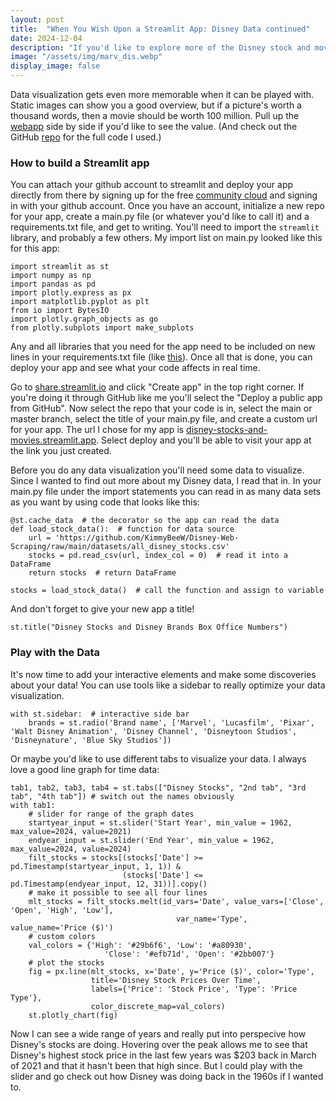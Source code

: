 ```yaml
---
layout: post
title:  "When You Wish Upon a Streamlit App: Disney Data continued"
date: 2024-12-04
description: "If you'd like to explore more of the Disney stock and movie data I scraped before, I've got just the app for you. Let's explore how interactive tools like Streamlit allow you to get a better picture for data visualization."
image: "/assets/img/marv_dis.webp"
display_image: false
---
```

<p class="intro"><span class="dropcap">D</span>ata visualization gets even more memorable when it can be played with. Static images can show you a good overview, but if a picture's worth a thousand words, then a movie should be worth 100 million. Pull up the <a href = 'https://disney-stocks-and-movies.streamlit.app/'>webapp</a> side by side if you'd like to see the value. (And check out the GitHub <a href = 'https://github.com/KimmyBeeW/streamlit-disney-datavis/'>repo</a> for the full code I used.)</p> 


### How to build a Streamlit app
You can attach your github account to streamlit and deploy your app directly from there by signing up for the free [community cloud](https://streamlit.io/cloud) and signing in with your github account. Once you have an account, initialize a new repo for your app, create a main.py file (or whatever you'd like to call it) and a requirements.txt file, and get to writing. You'll need to import the ```streamlit``` library, and probably a few others. My import list on main.py looked like this for this app:

```
import streamlit as st
import numpy as np
import pandas as pd
import plotly.express as px
import matplotlib.pyplot as plt
from io import BytesIO
import plotly.graph_objects as go
from plotly.subplots import make_subplots
```
Any and all libraries that you need for the app need to be included on new lines in your requirements.txt file (like [this](https://github.com/KimmyBeeW/streamlit-disney-datavis/blob/main/requirements.txt)). Once all that is done, you can deploy your app and see what your code affects in real time.

Go to [share.streamlit.io](https://share.streamlit.io/) and click "Create app" in the top right corner. If you're doing it through GitHub like me you'll select the "Deploy a public app from GitHub". Now select the repo that your code is in, select the main or master branch, select the title of your main.py file, and create a custom url for your app. The url I chose for my app is [disney-stocks-and-movies.streamlit.app](https://disney-stocks-and-movies.streamlit.app/). Select deploy and you'll be able to visit your app at the link you just created.
<img src="{{site.url}}/{{site.baseurl}}/assets/img/streamlit-createapp.png" alt="" class="center"/>

Before you do any data visualization you'll need some data to visualize. Since I wanted to find out more about my Disney data, I read that in. In your main.py file under the import statements you can read in as many data sets as you want by using code that looks like this:
```
@st.cache_data  # the decorator so the app can read the data
def load_stock_data():  # function for data source
    url = 'https://github.com/KimmyBeeW/Disney-Web-Scraping/raw/main/datasets/all_disney_stocks.csv'
    stocks = pd.read_csv(url, index_col = 0)  # read it into a DataFrame
    return stocks  # return DataFrame

stocks = load_stock_data()  # call the function and assign to variable
```

And don't forget to give your new app a title!
```
st.title("Disney Stocks and Disney Brands Box Office Numbers")
```


### Play with the Data
It's now time to add your interactive elements and make some discoveries about your data! You can use tools like a sidebar to really optimize your data visualization.
```
with st.sidebar:  # interactive side bar
    brands = st.radio('Brand name', ['Marvel', 'Lucasfilm', 'Pixar', 'Walt Disney Animation', 'Disney Channel', 'Disneytoon Studios', 'Disneynature', 'Blue Sky Studios'])

```

Or maybe you'd like to use different tabs to visualize your data. I always love a good line graph for time data:
```
tab1, tab2, tab3, tab4 = st.tabs(["Disney Stocks", "2nd tab", "3rd tab", "4th tab"]) # switch out the names obviously
with tab1:
    # slider for range of the graph dates
    startyear_input = st.slider('Start Year', min_value = 1962, max_value=2024, value=2021)
    endyear_input = st.slider('End Year', min_value = 1962, max_value=2024, value=2024)
    filt_stocks = stocks[(stocks['Date'] >= pd.Timestamp(startyear_input, 1, 1)) & 
                         (stocks['Date'] <= pd.Timestamp(endyear_input, 12, 31))].copy()
    # make it possible to see all four lines
    mlt_stocks = filt_stocks.melt(id_vars='Date', value_vars=['Close', 'Open', 'High', 'Low'], 
                                     var_name='Type', value_name='Price ($)')
    # custom colors
    val_colors = {'High': '#29b6f6', 'Low': '#a80930',
                     'Close': '#efb71d', 'Open': '#2bb007'}
    # plot the stocks
    fig = px.line(mlt_stocks, x='Date', y='Price ($)', color='Type',
                  title='Disney Stock Prices Over Time',
                  labels={'Price': 'Stock Price', 'Type': 'Price Type'},
                  color_discrete_map=val_colors)
    st.plotly_chart(fig)
```
Now I can see a wide range of years and really put into perspecive how Disney's stocks are doing. Hovering over the peak allows me to see that Disney's highest stock price in the last few years was $203 back in March of 2021 and that it hasn't been that high since. But I could play with the slider and go check out how Disney was doing back in the 1960s if I wanted to.
<img src="{{site.url}}/{{site.baseurl}}/assets/img/stmlt-linegraph.png" alt="" class="center"/>






